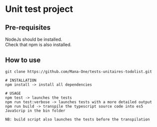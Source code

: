 # Unit test project

## Pre-requisites
NodeJs should be installed. \
Check that npm is also installed.

## How to use
```
git clone https://github.com/Mana-One/tests-unitaires-todolist.git

# INSTALLATION
npm install -> install all dependencies

# USAGE
npm test -> launches the tests
npm run test:verbose -> launches tests with a more detailed output
npm run build -> transpile the typescript source code into es5 JavaScrip in the bin folder

NB: build script also launches the tests before the transpilation
```